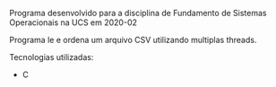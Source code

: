 Programa desenvolvido para a disciplina de Fundamento de Sistemas Operacionais na UCS em 2020-02

Programa le e ordena um arquivo CSV utilizando multiplas threads.

Tecnologias utilizadas:
- C
